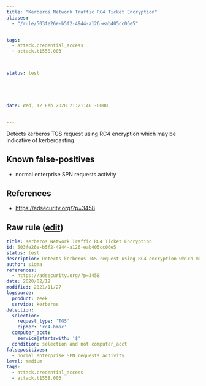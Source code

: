 ```yaml
---
title: "Kerberos Network Traffic RC4 Ticket Encryption"
aliases:
  - "/rule/503fe26e-b5f2-4944-a126-eab405cc06e5"


tags:
  - attack.credential_access
  - attack.t1558.003



status: test





date: Wed, 12 Feb 2020 21:21:46 -0800


---
```


Detects kerberos TGS request using RC4 encryption which may be indicative of kerberoasting

<!--more-->


## Known false-positives

* normal enterprise SPN requests activity



## References

* https://adsecurity.org/?p=3458


## Raw rule ([edit](https://github.com/SigmaHQ/sigma/edit/master/rules/network/zeek/zeek_susp_kerberos_rc4.yml))
```yaml
title: Kerberos Network Traffic RC4 Ticket Encryption
id: 503fe26e-b5f2-4944-a126-eab405cc06e5
status: test
description: Detects kerberos TGS request using RC4 encryption which may be indicative of kerberoasting
author: sigma
references:
  - https://adsecurity.org/?p=3458
date: 2020/02/12
modified: 2021/11/27
logsource:
  product: zeek
  service: kerberos
detection:
  selection:
    request_type: 'TGS'
    cipher: 'rc4-hmac'
  computer_acct:
    service|startswith: '$'
  condition: selection and not computer_acct
falsepositives:
  - normal enterprise SPN requests activity
level: medium
tags:
  - attack.credential_access
  - attack.t1558.003

```
